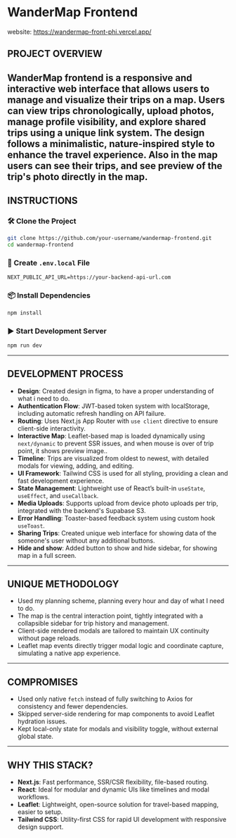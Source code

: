 # WanderMap Frontend
website: https://wandermap-front-phi.vercel.app/

## PROJECT OVERVIEW
WanderMap frontend is a responsive and interactive web interface that allows users to manage and visualize their trips on a map. Users can view trips chronologically, upload photos, manage profile visibility, and explore shared trips using a unique link system. The design follows a minimalistic, nature-inspired style to enhance the travel experience.
Also in the map users can see their trips, and see preview of the trip's photo directly in the map. 
---

## INSTRUCTIONS

### 🛠 Clone the Project
```bash
git clone https://github.com/your-username/wandermap-frontend.git
cd wandermap-frontend
```

### 🔐 Create `.env.local` File
```env
NEXT_PUBLIC_API_URL=https://your-backend-api-url.com
```

### 📦 Install Dependencies
```bash
npm install
```

### ▶️ Start Development Server
```bash
npm run dev
```

---

## DEVELOPMENT PROCESS
- **Design**: Created design in figma, to have a proper understanding of what i need to do.
- **Authentication Flow**: JWT-based token system with localStorage, including automatic refresh handling on API failure.
- **Routing**: Uses Next.js App Router with `use client` directive to ensure client-side interactivity.
- **Interactive Map**: Leaflet-based map is loaded dynamically using `next/dynamic` to prevent SSR issues, and when mouse is over of trip point, it shows preview image..
- **Timeline**: Trips are visualized from oldest to newest, with detailed modals for viewing, adding, and editing.
- **UI Framework**: Tailwind CSS is used for all styling, providing a clean and fast development experience.
- **State Management**: Lightweight use of React’s built-in `useState`, `useEffect`, and `useCallback`.
- **Media Uploads**: Supports upload from device photo uploads per trip, integrated with the backend's Supabase S3.
- **Error Handling**: Toaster-based feedback system using custom hook `useToast`.
- **Sharing Trips**: Created unique web interface for showing data of the someone's user without any additional buttons.
- **Hide and show**: Added button to show and hide sidebar, for showing map in a full screen.

---

## UNIQUE METHODOLOGY

- Used my planning scheme, planning every hour and day of what I need to do.
- The map is the central interaction point, tightly integrated with a collapsible sidebar for trip history and management.
- Client-side rendered modals are tailored to maintain UX continuity without page reloads.
- Leaflet map events directly trigger modal logic and coordinate capture, simulating a native app experience.

---

## COMPROMISES

- Used only native `fetch` instead of fully switching to Axios for consistency and fewer dependencies.
- Skipped server-side rendering for map components to avoid Leaflet hydration issues.
- Kept local-only state for modals and visibility toggle, without external global state.

---

## WHY THIS STACK?

- **Next.js**: Fast performance, SSR/CSR flexibility, file-based routing.
- **React**: Ideal for modular and dynamic UIs like timelines and modal workflows.
- **Leaflet**: Lightweight, open-source solution for travel-based mapping, easier to setup.
- **Tailwind CSS**: Utility-first CSS for rapid UI development with responsive design support.
